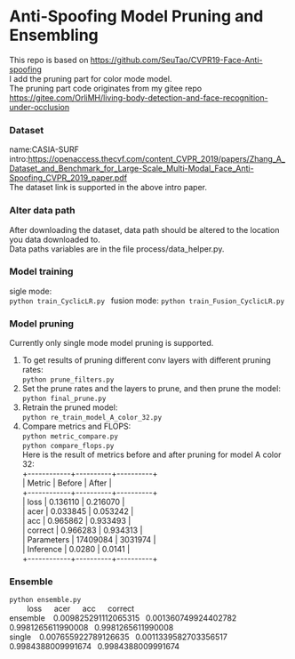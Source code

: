 # Anti-Spoofing Model Pruning and Ensembling
This repo is based on https://github.com/SeuTao/CVPR19-Face-Anti-spoofing  
I add the pruning part for color mode model.  
The pruning part code originates from my gitee repo https://gitee.com/OrliMH/living-body-detection-and-face-recognition-under-occlusion    


### Dataset  
name:CASIA-SURF    
intro:https://openaccess.thecvf.com/content_CVPR_2019/papers/Zhang_A_Dataset_and_Benchmark_for_Large-Scale_Multi-Modal_Face_Anti-Spoofing_CVPR_2019_paper.pdf  
The dataset link is supported in the above intro paper.

### Alter data path  
After downloading the dataset, data path should be altered to the location you data downloaded to.  
Data paths variables are in the file process/data_helper.py.

### Model training  
sigle mode:  
`python train_CyclicLR.py ` 
fusion mode:
`python train_Fusion_CyclicLR.py `  

### Model pruning
Currently only single mode model pruning is supported.  
1. To get results of pruning different conv layers with different pruning rates:  
`python prune_filters.py `  
2. Set the prune rates and the layers to prune, and then prune the model:  
`python final_prune.py `  
3. Retrain the pruned model:  
`python re_train_model_A_color_32.py `
4. Compare metrics and FLOPS:  
`python metric_compare.py `  
`python compare_flops.py `  
Here is the result of metrics before and after pruning for model A color 32:  
+------------+----------+----------+  
| Metric     | Before   | After    |  
+------------+----------+----------+  
| loss       | 0.136110 | 0.216070 |  
| acer       | 0.033845 | 0.053242 |  
| acc        | 0.965862 | 0.933493 |  
| correct    | 0.966283 | 0.934313 |  
| Parameters | 17409084 | 3031974  |  
| Inference  | 0.0280   | 0.0141   |  
+------------+----------+----------+  

### Ensemble
`python ensemble.py`  
&emsp; &ensp;&ensp;loss     &emsp;       acer     &emsp;      acc     &emsp;          correct  
ensemble  &ensp;    0.009825291112065315&ensp; 0.001360749924402782 &ensp;0.9981265611990008&ensp; 0.9981265611990008  
single   &ensp;     0.007655922789126635&ensp; 0.0011339582703356517 &ensp;0.9984388009991674&ensp; 0.9984388009991674  









